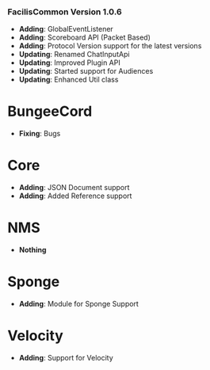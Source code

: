 ### FacilisCommon Version 1.0.6

- **Adding**: GlobalEventListener
- **Adding**: Scoreboard API (Packet Based)
- **Adding**: Protocol Version support for the latest versions
- **Updating**: Renamed ChatInputApi
- **Updating**: Improved Plugin API
- **Updating**: Started support for Audiences
- **Updating**: Enhanced Util class

# BungeeCord

- **Fixing**: Bugs

# Core

- **Adding**: JSON Document support
- **Adding**: Added Reference support

# NMS

- **Nothing**

# Sponge

- **Adding**: Module for Sponge Support

# Velocity

- **Adding**: Support for Velocity
